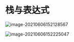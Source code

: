 # 栈与表达式

![image-20210606152128567](C:\Users\pengxin\AppData\Roaming\Typora\typora-user-images\image-20210606152128567.png)

![image-20210606152225047](C:\Users\pengxin\AppData\Roaming\Typora\typora-user-images\image-20210606152225047.png)

